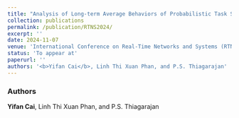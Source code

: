 ```yaml
---
title: "Analysis of Long-term Average Behaviors of Probabilistic Task Systems"
collection: publications
permalink: /publication/RTNS2024/
excerpt: ''
date: 2024-11-07
venue: 'International Conference on Real-Time Networks and Systems (RTNS)'
status: 'To appear at'
paperurl: ''
authors: '<b>Yifan Cai</b>, Linh Thi Xuan Phan, and P.S. Thiagarajan'
---
```


### Authors 

**Yifan Cai**, Linh Thi Xuan Phan, and P.S. Thiagarajan
